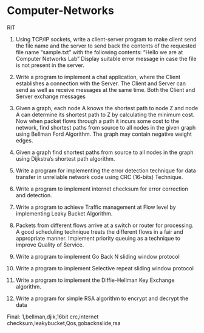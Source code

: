 # Computer-Networks
RIT
1. Using TCP/IP sockets, write a client-server program to make client send the file name
and the server to send back the contents of the requested file name “sample.txt”
with the following contents: “Hello we are at Computer Networks Lab” Display
suitable error message in case the file is not present in the server.



2. Write a program to implement a chat application, where the Client establishes a
connection with the Server. The Client and Server can send as well as receive
messages at the same time. Both the Client and Server exchange messages



3. Given a graph, each node A knows the shortest path to node Z and node A can
determine its shortest path to Z by calculating the minimum cost. Now when packet
flows through a path it incurs some cost to the network, find shortest paths from
source to all nodes in the given graph using Bellman Ford Algorithm. The graph may
contain negative weight edges.



4. Given a graph find shortest paths from source to all nodes in the graph using
Dijkstra’s shortest path algorithm.


5. Write a program for implementing the error detection technique for data transfer in
unreliable network code using CRC (16-bits) Technique.


6. Write a program to implement internet checksum for error correction and detection.


7. Write a program to achieve Traffic management at Flow level by implementing Leaky
Bucket Algorithm.



8. Packets from different flows arrive at a switch or router for processing. A good
scheduling technique treats the different flows in a fair and appropriate manner.
Implement priority queuing as a technique to improve Quality of Service.


9. Write a program to implement Go Back N sliding window protocol


10. Write a program to implement Selective repeat sliding window protocol


11. Write a program to implement the Diffie-Hellman Key Exchange algorithm.


12. Write a program for simple RSA algorithm to encrypt and decrypt the data



Final:
1,bellman,djik,16bit crc,internet checksum,leakybucket,Qos,gobacknslide,rsa